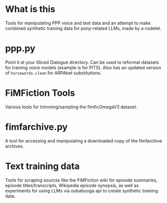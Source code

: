 # What is this
Tools for manipulating PPP voice and text data and an attempt to make combined
synthetic training data for pony-related LLMs, made by a codelet.

# ppp.py
Point it at your Sliced Dialogue directory. Can be used to reformat datasets for
training voice models (example is for PITS). Also has an updated version of
`horsewords.clean` for ARPAbet substitutions.

# FiMFiction Tools
Various tools for trimming/sampling the fimficOmegaV3 dataset.

# fimfarchive.py
A tool for accessing and manipulating a downloaded copy of the fimfarchive archives.

# Text training data
Tools for scraping sources like the FiMFiction wiki for episode summaries,
episode titles/transcripts, Wikipedia episode synopsis, as well as experiments
for using LLMs via oobabooga api to create synthetic training data.

